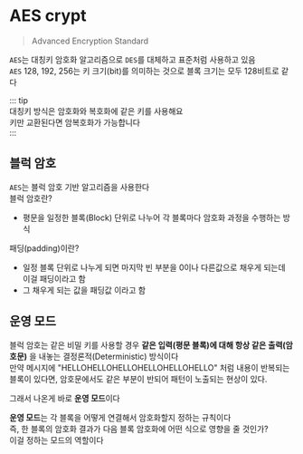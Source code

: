 # AES crypt

> Advanced Encryption Standard

`AES`는 대칭키 암호화 알고리즘으로 `DES`를 대체하고 표준처럼 사용하고 있음  
`AES` 128, 192, 256는 키 크기(bit)를 의미하는 것으로 블록 크기는 모두 128비트로 같다

::: tip  
대칭키 방식은 암호화와 복호화에 같은 키를 사용해요  
키만 교환된다면 암복호화가 가능합니다  
:::

## 블럭 암호

`AES`는 블럭 암호 기반 알고리즘을 사용한다  
블럭 암호란?

- 평문을 일정한 블록(Block) 단위로 나누어 각 블록마다 암호화 과정을 수행하는 방식

패딩(padding)이란?

- 일정 블록 단위로 나누게 되면 마지막 빈 부분을 0이나 다른값으로 채우게 되는데 이걸 패딩이라고 함
- 그 채우게 되는 값을 패딩값 이라고 함

## 운영 모드

블럭 암호는 같은 비밀 키를 사용할 경우 **같은 입력(평문 블록)에 대해 항상 같은 출력(암호문)** 을 내놓는 결정론적(Deterministic) 방식이다  
만약 메시지에 "HELLOHELLOHELLOHELLOHELLOHELLO" 처럼 내용이 반복되는 블록이 있다면, 암호문에서도 같은 부분이 반되어 패턴이 노출되는 현상이 있다.

그래서 나온게 바로 **운영 모드**이다

**운영 모드**는 각 블록을 어떻게 연결해서 암호화할지 정하는 규칙이다  
즉, 한 블록의 암호화 결과가 다음 블록 암호화에 어떤 식으로 영향을 줄 것인가?  
이걸 정하는 모드의 역할이다
